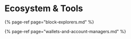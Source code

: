 # Ecosystem & Tools

{% page-ref page="block-explorers.md" %}

{% page-ref page="wallets-and-account-managers.md" %}






